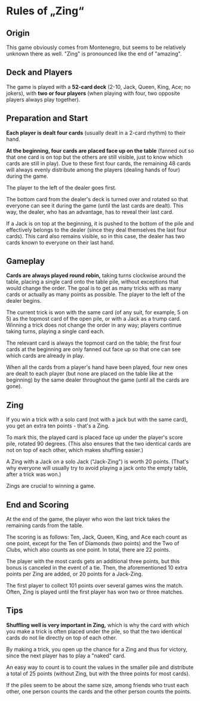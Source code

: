 # Rules of „Zing“

## Origin

This game obviously comes from Montenegro, but seems to be relatively unknown there as well. "Zing" is pronounced like the end of "amazing".

## Deck and Players

The game is played with a **52-card deck** (2-10, Jack, Queen, King, Ace; no jokers), with **two or four players** (when playing with four, two opposite players always play together).

## Preparation and Start

**Each player is dealt four cards** (usually dealt in a 2-card rhythm) to their hand.

**At the beginning, four cards are placed face up on the table** (fanned out so that one card is on top but the others are still visible, just to know which cards are still in play). Due to these first four cards, the remaining 48 cards will always evenly distribute among the players (dealing hands of four) during the game.

The player to the left of the dealer goes first.

The bottom card from the dealer's deck is turned over and rotated so that everyone can see it during the game (until the last cards are dealt). This way, the dealer, who has an advantage, has to reveal their last card.

If a Jack is on top at the beginning, it is pushed to the bottom of the pile and effectively belongs to the dealer (since they deal themselves the last four cards). This card also remains visible, so in this case, the dealer has two cards known to everyone on their last hand.

## Gameplay

**Cards are always played round robin,** taking turns clockwise around the table, placing a single card onto the table pile, without exceptions that would change the order. The goal is to get as many tricks with as many cards or actually as many points as possible. The player to the left of the dealer begins.

The current trick is won with the same card (of any suit, for example, 5 on 5) as the topmost card of the open pile, or with a Jack as a trump card.  Winning a trick does not change the order in any way; players continue taking turns, playing a single card each.

The relevant card is always the topmost card on the table; the first four cards at the beginning are only fanned out face up so that one can see which cards are already in play.

When all the cards from a player's hand have been played, four new ones are dealt to each player (but none are placed on the table like at the beginning) by the same dealer throughout the game (until all the cards are gone).

## Zing

If you win a trick with a solo card (not with a jack but with the same card), you get an extra ten points - that's a Zing.

To mark this, the played card is placed face up under the player's score pile, rotated 90 degrees. (This also ensures that the two identical cards are not on top of each other, which makes shuffling easier.)

A Zing with a Jack on a solo Jack ("Jack-Zing") is worth 20 points. (That's why everyone will usually try to avoid playing a jack onto the empty table, after a trick was won.)

Zings are crucial to winning a game.

## End and Scoring

At the end of the game, the player who won the last trick takes the remaining cards from the table.

The scoring is as follows: Ten, Jack, Queen, King, and Ace each count as one point, except for the Ten of Diamonds (two points) and the Two of Clubs, which also counts as one point. In total, there are 22 points.

The player with the most cards gets an additional three points, but this bonus is canceled in the event of a tie.  Then, the aforementioned 10 extra points per Zing are added, or 20 points for a Jack-Zing.

The first player to collect 101 points over several games wins the match. Often, Zing is played until the first player has won two or three matches.

## Tips

**Shuffling well is very important in Zing,** which is why the card with which you make a trick is often placed under the pile, so that the two identical cards do not lie directly on top of each other.

By making a trick, you open up the chance for a Zing and thus for victory, since the next player has to play a "naked" card.

An easy way to count is to count the values in the smaller pile and distribute a total of 25 points (without Zing, but with the three points for most cards).

If the piles seem to be about the same size, among friends who trust each other, one person counts the cards and the other person counts the points.
